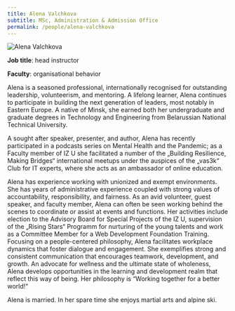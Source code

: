 ```yaml
---
title: Alena Valchkova
subtitle: MSc, Administration & Admission Office
permalink: /people/alena-valchkova
---
```


![Alena Valchkova](/images/people/alena-valchkova.jpeg)

**Job title**: head instructor

**Faculty**: organisational behavior

Alena is a seasoned professional, internationally recognised for outstanding leadership, volunteerism, and mentoring. A lifelong learner, Alena continues to participate in building the next generation of leaders, most notably in Eastern Europe. A native of Minsk, she earned both her undergraduate and graduate degrees in Technology and Engineering from Belarussian National Technical University.

A sought after speaker, presenter, and author, Alena has recently participated in a podcasts series on Mental Health and the Pandemic; as a Faculty member of IZ U she facilitated a number of the „Building Resilience, Making Bridges“  international meetups under the auspices of the „vas3k“ Club for IT experts, where she acts as an ambassador of online education.

Alena has experience working with unionized and exempt environments. She has years of administrative experience coupled with strong values of accountability, responsibility, and fairness. As an avid volunteer, guest speaker, and faculty member, Alena can often be seen working behind the scenes to coordinate or assist at events and functions.  Her activities include election to the Advisory Board for Special Projects of the IZ U, supervision of the „Rising Stars“ Programm for nurturing of the young talents and work as a Committee Member for a Web Development Foundation Training. Focusing on a people-centered philosophy, Alena facilitates workplace dynamics that foster dialogue and engagement. She exemplifies strong and consistent communication that encourages teamwork, development, and growth.  An advocate for wellness and the ultimate state of wholeness, Alena develops opportunities in the learning and development realm that reflect this way of being. Her philosophy is “Working together for a better world!“

Alena is married. In her spare time she enjoys martial arts and alpine ski.

